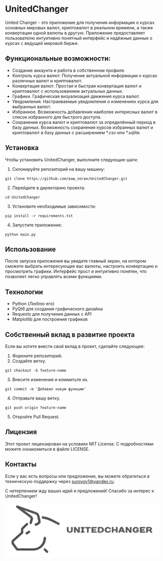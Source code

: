 # UnitedChanger

United Changer - это приложение для получения информации о курсах основных мировых валют, криптовалют в реальном времени, а также конвертации одной валюты в другую. Приложение предоставляет пользователю интуитивно понятный интерфейс и надёжные данные о курсах с ведущей мировой биржи.

## Функциональные возможности:

- Создание аккаунта и работа в собственном профиле.
- Контроль курса валют. Получение актуальной информации о курсах различных валют и криптовалют.
- Конвертация валют. Простая и быстрая конвертация валют и криптовалют с использованием актуальных данных.
- Графики. Графическая визуализация движения курса валют.
- Уведомления. Настраиваемые уведомления о изменениях курса для выбранных валют.
- Избранное. Возможность добавления наиболее интересных валют в список избранного для быстрого доступа.
- Сохранение курса валют и криптовалют за определённый период в базу данных. Возможность сохранения курсов избранных валют и криптовалют в базу данных с расширением *.csv или *.sqlite.

## Установка

Чтобы установить UnitedChanger, выполните следующие шаги:
1. Склонируйте репозиторий на вашу машину:
```console
git clone https://github.com/ваш_логин/UnitedChanger.git
```
2. Перейдите в директорию проекта:
```console
cd UnitedChanger
```
3. Установите необходимые зависимости:
```console
pip install -r requirements.txt
```
4. Запустите приложение:
```console
python main.py
```

## Использование

После запуска приложения вы увидите главный экран, на котором сможете выбрать интересующие вас валюты, настроить конвертацию и просмотреть графики. Интерфейс прост и интуитивно понятен, что позволяет легко управлять всеми функциями.

## Технологии

- Python (Люблю его)
- PyQt6 для создания графического дизайна
- Requests для получения данных с API
- Matplotlib для построения графиков

## Собственный вклад в развитие проекта

Если вы хотите внести свой вклад в проект, сделайте следующее:

1. Форкните репозиторий.
2. Создайте ветку.
```console
git checkout -b feature-name
```
3. Внесите изменения и коммитьте их.
```console
git commit -m 'Добавил новую функцию'
```
4. Отправьте вашу ветку.
```console
git push origin feature-name
```
5. Откройте Pull Request.

## Лицензия

Этот проект лицензирован на условиях MIT License. С подробностями можете ознакомиться в файле LICENSE.

## Контакты

Если у вас есть вопросы или предложения, вы можете обратиться в техническую поддержку через surovov1@yandex.ru.

С нетерпением жду ваших идей и предложений! Спасибо за интерес к UnitedChanger!

![Logo](images/readmeicon.png)
